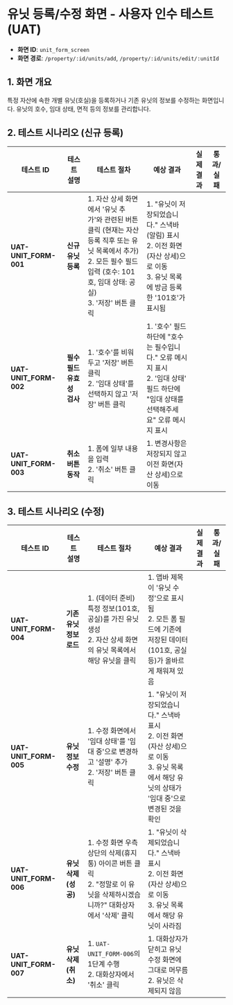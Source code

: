 # 유닛 등록/수정 화면 - 사용자 인수 테스트 (UAT)

- **화면 ID**: `unit_form_screen`
- **화면 경로**: `/property/:id/units/add`, `/property/:id/units/edit/:unitId`

## 1. 화면 개요

특정 자산에 속한 개별 유닛(호실)을 등록하거나 기존 유닛의 정보를 수정하는 화면입니다. 유닛의 호수, 임대 상태, 면적 등의 정보를 관리합니다.

## 2. 테스트 시나리오 (신규 등록)

| 테스트 ID | 테스트 설명 | 테스트 절차 | 예상 결과 | 실제 결과 | 통과/실패 |
|---|---|---|---|---|---|
| **UAT-UNIT_FORM-001** | **신규 유닛 등록** | 1. 자산 상세 화면에서 '유닛 추가'와 관련된 버튼 클릭 (현재는 자산 등록 직후 또는 유닛 목록에서 추가)<br>2. 모든 필수 필드 입력 (호수: 101호, 임대 상태: 공실)<br>3. '저장' 버튼 클릭 | 1. "유닛이 저장되었습니다." 스낵바(알림) 표시<br>2. 이전 화면(자산 상세)으로 이동<br>3. 유닛 목록에 방금 등록한 '101호'가 표시됨 | | |
| **UAT-UNIT_FORM-002** | **필수 필드 유효성 검사** | 1. '호수'를 비워두고 '저장' 버튼 클릭<br>2. '임대 상태'를 선택하지 않고 '저장' 버튼 클릭 | 1. '호수' 필드 하단에 "호수는 필수입니다." 오류 메시지 표시<br>2. '임대 상태' 필드 하단에 "임대 상태를 선택해주세요" 오류 메시지 표시 | | |
| **UAT-UNIT_FORM-003** | **취소 버튼 동작** | 1. 폼에 일부 내용을 입력<br>2. '취소' 버튼 클릭 | 1. 변경사항은 저장되지 않고 이전 화면(자산 상세)으로 이동 | | |

## 3. 테스트 시나리오 (수정)

| 테스트 ID | 테스트 설명 | 테스트 절차 | 예상 결과 | 실제 결과 | 통과/실패 |
|---|---|---|---|---|---|
| **UAT-UNIT_FORM-004** | **기존 유닛 정보 로드** | 1. (데이터 준비) 특정 정보(101호, 공실)를 가진 유닛 생성<br>2. 자산 상세 화면의 유닛 목록에서 해당 유닛을 클릭 | 1. 앱바 제목이 '유닛 수정'으로 표시됨<br>2. 모든 폼 필드에 기존에 저장된 데이터(101호, 공실 등)가 올바르게 채워져 있음 | | |
| **UAT-UNIT_FORM-005** | **유닛 정보 수정** | 1. 수정 화면에서 '임대 상태'를 '임대 중'으로 변경하고 '설명' 추가<br>2. '저장' 버튼 클릭 | 1. "유닛이 저장되었습니다." 스낵바 표시<br>2. 이전 화면(자산 상세)으로 이동<br>3. 유닛 목록에서 해당 유닛의 상태가 '임대 중'으로 변경된 것을 확인 | | |
| **UAT-UNIT_FORM-006** | **유닛 삭제 (성공)** | 1. 수정 화면 우측 상단의 삭제(휴지통) 아이콘 버튼 클릭<br>2. "정말로 이 유닛을 삭제하시겠습니까?" 대화상자에서 '삭제' 클릭 | 1. "유닛이 삭제되었습니다." 스낵바 표시<br>2. 이전 화면(자산 상세)으로 이동<br>3. 유닛 목록에서 해당 유닛이 사라짐 | | |
| **UAT-UNIT_FORM-007** | **유닛 삭제 (취소)** | 1. `UAT-UNIT_FORM-006`의 1단계 수행<br>2. 대화상자에서 '취소' 클릭 | 1. 대화상자가 닫히고 유닛 수정 화면에 그대로 머무름<br>2. 유닛은 삭제되지 않음 | | |
